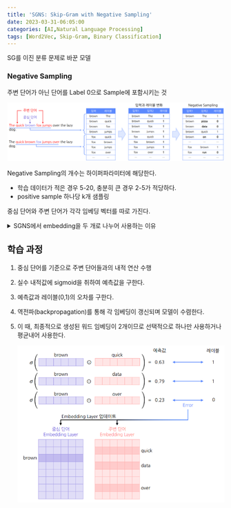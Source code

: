 ```yaml
---
title: 'SGNS: Skip-Gram with Negative Sampling'
date: 2023-03-31-06:05:00
categories: [AI,Natural Language Processing]
tags: [Word2Vec, Skip-Gram, Binary Classification]
---
```


SG를 이진 분류 문제로 바꾼 모델

### Negative Sampling

주변 단어가 아닌 단어를 Label 0으로 Sample에 포함시키는 것

![SGNS](/assets/post_imgs/SGNS-2.png)

Negative Sampling의 개수는 하이퍼파라미터에 해당한다.

- 학습 데이터가 적은 경우 5-20, 충분히 큰 경우 2-5가 적당하다.
- positive sample 하나당 k개 샘플링

중심 단어와 주변 단어가 각각 임베딩 벡터를 따로 가진다.
<details>
<summary>SGNS에서 embedding을 두 개로 나누어 사용하는 이유</summary>
    
    만약 input/output 혹은 word/context representation을 동일한 값으로 사용한다고 하면,
    
    특정 단어, 가령 "dog"에 대해 P(dog|dog)가 현실적으로는 불가하지만 (한 문장에 "dog dog"를 연속으로 쓸 일은 없으니..) word2vec 모델 상으로는 높은 값을 뱉어낼 수 밖에 없습니다.

    이러한 언어의 특수성을 통해 유추해보건대, 
    문장 내에서는 하나의 단어가 중심 단어의 역할을 할 때와 주변(맥락) 단어의 역할을 할 때에 
    서로 다른 표현력(representation power)을 가지는 것이 아닐까 싶습니다.

    해당 stackoverflow 답변에서 혹자는 
    “'문장 내 단어 간 유사도/거리'를 측정할 때 하나의 벡터 공간만을 사용하게 되면
    결국 그냥 두 단어 임베딩 간의 유사도/거리를 측정하는 것과 별반 다르지 않기 때문에 
    문장의 문맥을 담을 수 없다”는 식으로 설명하는데, 
    이 또한 비슷한 맥락이라고 볼 수 있을 것 같습니다.    
</details>

## 학습 과정

1. 중심 단어를 기준으로 주변 단어들과의 내적 연산 수행
2. 실수 내적값에 sigmoid을 취하여 예측값을 구한다.
3. 예측값과 레이블(0,1)의 오차를 구한다.
4. 역전파(backpropagation)를 통해 각 임베딩이 갱신되며 모델이 수렴한다.
5. 이 때, 최종적으로 생성된 워드 임베딩이 2개이므로 선택적으로 하나만 사용하거나 평균내어 사용한다.
    
    ![SGNS](/assets/post_imgs/SGNS-1.png)